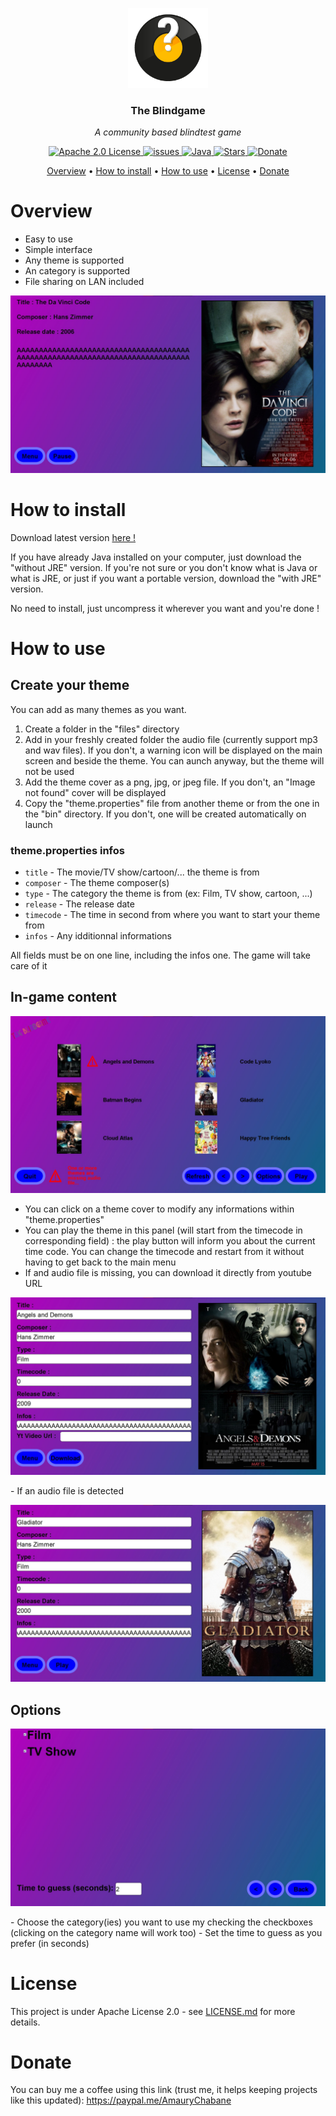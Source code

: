 <p align="center"><img src="Blindtest.main/bin/icon.png" height="128" alt="The-Blindgame"></p>
<h3 align="center">The Blindgame</h3>
<p align="center"><i>A community based blindtest game</i><p>

<p align="center">
  <a href="https://opensource.org/licenses/Apache-2.0">
    <img src="https://img.shields.io/badge/License-Apache%202.0-blue.svg?style=for-the-badge" alt="Apache 2.0 License"/>
  </a>
  <a href="https://github.com/Gildur7161/The-BlindGame-Java/issues">
    <img src="https://img.shields.io/github/issues/Gildur7161/The-BlindGame-Java.svg?style=for-the-badge" alt="issues"/>
  </a>
  <a href="https://www.java.com/fr/">
    <img src="https://img.shields.io/badge/MADE%20WITH-JAVA-red.svg?style=for-the-badge" alt="Java">
  </a>
  <a href="https://github.com/Gildur7161/The-BlindGame-Java/stargazers">
      <img src="https://img.shields.io/github/stars/Gildur7161/The-BlindGame-Java.svg?style=for-the-badge" alt="Stars">
  </a>
  <a href="https://paypal.me/AmauryChabane">
    <img src="https://img.shields.io/badge/$-donate-ff69b4.svg?style=for-the-badge" alt="Donate">
  </a>
</p>

<p align="center">
  <a href="#overview">Overview</a> •
  <a href="#how-to-install">How to install</a> •
  <a href="#how-to-use">How to use</a> •
  <a href="#license">License</a> •
  <a href="#donate">Donate</a>
</p>

# Overview
* Easy to use
* Simple interface
* Any theme is supported
* An category is supported
* File sharing on LAN included

<p align="center">
  <img src="assets/img/play.jpg">
</p>

# How to install

Download latest version [here !](https://github.com/Gildur7161/Blindtest/releases)

If you have already Java installed on your computer, just download the "without JRE" version. If you're not sure or you don't know what is Java or what is JRE, or just if you want a portable version, download the "with JRE" version.

No need to install, just uncompress it wherever you want and you're done !

# How to use

## Create your theme

You can add as many themes as you want. 
1) Create a folder in the "files" directory
2) Add in your freshly created folder the audio file (currently support mp3 and wav files). If you don't, a warning icon will be displayed on the main screen and beside the theme. You can aunch anyway, but the theme will not be used
3) Add the theme cover as a png, jpg, or jpeg file. If you don't, an "Image not found" cover will be displayed
4) Copy the "theme.properties" file from another theme or from the one in the "bin" directory. If you don't, one will be created automatically on launch

### theme.properties infos

- `title` - The movie/TV show/cartoon/... the theme is from
- `composer` - The theme composer(s)
- `type` - The category the theme is from (ex: Film, TV show, cartoon, ...)
- `release` - The release date
- `timecode` - The time in second from where you want to start your theme from
- `infos` - Any idditionnal informations

All fields must be on one line, including the infos one. The game will take care of it

## In-game content

<p align="center">
  <img src="assets/img/main_menu.jpg">
</p>

- You can click on a theme cover to modify any informations within "theme.properties"
- You can play the theme in this panel (will start from the timecode in corresponding field) : the play button will inform you about the current time code. You can change the timecode and restart from it without having to get back to the main menu
- If and audio file is missing, you can download it directly from youtube URL
<p align="center">
  <img src="assets/img/theme_editor_1.jpg">
</p>
- If an audio file is detected
<p align="center">
  <img src="assets/img/theme_editor_2.jpg">
</p>

## Options

<p align="center">
  <img src="assets/img/options.jpg">
</p>
- Choose the category(ies) you want to use my checking the checkboxes (clicking on the category name will work too)
- Set the time to guess as you prefer (in seconds)


# License

This project is under Apache License 2.0 - see [LICENSE.md](LICENSE.md) for more details.

# Donate
You can buy me a coffee using this link (trust me, it helps keeping projects like this updated): https://paypal.me/AmauryChabane
